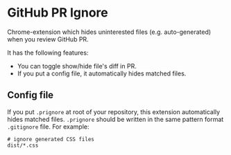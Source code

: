 # GitHub PR Ignore

Chrome-extension which hides uninterested files (e.g. auto-generated) when you review GitHub PR.

It has the following features:

* You can toggle show/hide file's diff in PR.
* If you put a config file, it automatically hides matched files.


## Config file

If you put `.prignore` at root of your repository, this extension automatically hides matched files.
`.prignore` should be written in the same pattern format `.gitignore` file.
For example:

```
# ignore generated CSS files
dist/*.css
```

